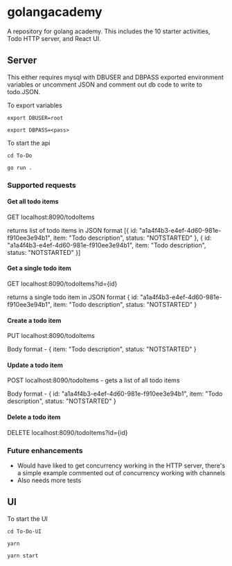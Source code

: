 # golangacademy
A repository for golang academy. This includes the 10 starter activities, Todo HTTP server, and React UI. 

## Server
This either requires mysql with DBUSER and DBPASS exported environment variables or uncomment JSON and comment out db code to write to todo.JSON.

To export variables

```
export DBUSER=root

export DBPASS=<pass>
```

To start the api

```
cd To-Do

go run .
```

### Supported requests

#### Get all todo items
GET localhost:8090/todoItems

returns list of todo items in JSON format
[{ id: "a1a4f4b3-e4ef-4d60-981e-f910ee3e94b1", item: "Todo description", status: "NOTSTARTED" }, { id: "a1a4f4b3-e4ef-4d60-981e-f910ee3e94b1", item: "Todo description", status: "NOTSTARTED" }]

#### Get a single todo item
GET localhost:8090/todoItems?id={id}

returns a single todo item in JSON format
{ id: "a1a4f4b3-e4ef-4d60-981e-f910ee3e94b1", item: "Todo description", status: "NOTSTARTED" }

#### Create a todo item
PUT localhost:8090/todoItems

Body format - { item: "Todo description", status: "NOTSTARTED" }

#### Update a todo item
POST localhost:8090/todoItems - gets a list of all todo items

Body format - { id: "a1a4f4b3-e4ef-4d60-981e-f910ee3e94b1", item: "Todo description", status: "NOTSTARTED" }

#### Delete a todo item
DELETE localhost:8090/todoItems?id={id}

### Future enhancements
- Would have liked to get concurrency working in the HTTP server, there's a simple example commented out of concurrency working with channels
- Also needs more tests

## UI
To start the UI

```
cd To-Do-UI

yarn

yarn start
```




